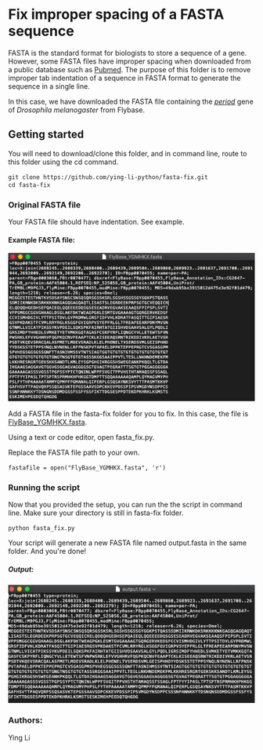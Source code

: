 # Fix improper spacing of a FASTA sequence 
FASTA is the standard format for biologists to store a sequence of a gene. However, some FASTA files have improper spacing when downloaded from a public database such as [Pubmed](https://www.ncbi.nlm.nih.gov/pubmed/). The purpose of this folder is to remove improper tab indentation of a sequence in FASTA format to generate the sequence in a single line. 


In this case, we have downloaded the FASTA file containing the <i>[period](http://flybase.org/download/sequence/FBgn0003068/FBpp)</i> gene of <i>Drosophila melanogaster </i> from Flybase. 

## Getting started

You will need to download/clone this folder, and in command line, route to this folder using the cd command. 
```
git clone https://github.com/ying-li-python/fasta-fix.git
cd fasta-fix 
```
### Original FASTA file 

Your FASTA file should have indentation. See example.  

#### Example FASTA file: 

<img src="https://raw.githubusercontent.com/ying-li-python/fasta-fix/master/Images/fasta_example.png"> 

Add a FASTA file in the fasta-fix folder for you to fix. In this case, the file is [FlyBase_YGMHKX.fasta](https://github.com/ying-li-python/fasta-fix/blob/master/FlyBase_YGMHKX.fasta).

Using a text or code editor, open fasta_fix.py. 

Replace the FASTA file path to your own. 

```
fastafile = open("FlyBase_YGMHKX.fasta", 'r')
```

### Running the script 
Now that you provided the setup, you can run the the script in command line. Make sure your directory is still in fasta-fix folder.

```
python fasta_fix.py 
```

Your script will generate a new FASTA file named output.fasta in the same folder. And you're done! 

##### Output: 

<img src="https://raw.githubusercontent.com/ying-li-python/fasta-fix/master/Images/output.png">


### Authors: 
Ying Li 


